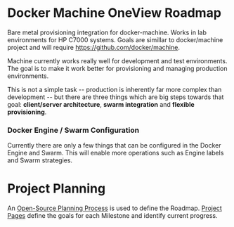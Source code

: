 # Docker Machine OneView Roadmap

Bare metal provisioning integration for docker-machine.  Works in lab environments
for HP C7000 systems.  Goals are simillar to docker/machine project and will
require https://github.com/docker/machine.

Machine currently works really well for development and test environments. The
goal is to make it work better for provisioning and managing production
environments.

This is not a simple task -- production is inherently far more complex than
development -- but there are three things which are big steps towards that goal:
**client/server architecture**, **swarm integration** and **flexible
provisioning**.

### Docker Engine / Swarm Configuration
Currently there are only a few things that can be configured in the Docker Engine and Swarm.  This will enable more operations such as Engine labels and Swarm strategies.

Project Planning
================

An [Open-Source Planning Process](https://github.com/docker/machine/wiki/Open-Source-Planning-Process) is used to define the Roadmap. [Project Pages](https://github.com/docker/machine/wiki) define the goals for each Milestone and identify current progress.
